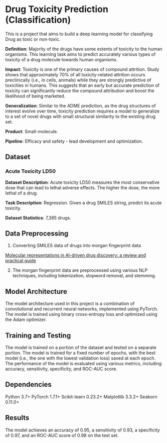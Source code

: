 # Drug Toxicity Prediction (Classification)

This is a project that aims to build a deep learning model for classifying Drug as toxic or non-toxic.

**Definition**: Majority of the drugs have some extents of toxicity to the human organisms. This learning task aims to predict accurately various types of toxicity of a drug molecule towards human organisms.

**Impact**: Toxicity is one of the primary causes of compound attrition. Study shows that approximately 70% of all toxicity-related attrition occurs preclinically (i.e., in cells, animals) while they are strongly predictive of toxicities in humans. This suggests that an early but accurate prediction of toxicity can significantly reduce the compound attribution and boost the likelihood of being marketed.

**Generalization**: Similar to the ADME prediction, as the drug structures of interest evolve over time, toxicity prediction requires a model to generalize to a set of novel drugs with small structural similarity to the existing drug set.

**Product**: Small-molecule.

**Pipeline**: Efficacy and safety - lead development and optimization.
## Dataset

### Acute Toxicity LD50
**Dataset Description**: Acute toxicity LD50 measures the most conservative dose that can lead to lethal adverse effects. The higher the dose, the more lethal of a drug.

**Task Description**: Regression. Given a drug SMILES string, predict its acute toxicity.

**Dataset Statistics**: 7,385 drugs.
## Data Preprocessing

1. Converting SMILES data of drugs into morgan fingerprint data

[Molecular representations in AI-driven drug discovery: a review and practical guide](https://jcheminf.biomedcentral.com/articles/10.1186/s13321-020-00460-5)

2. The morgan fingerprint data are preprocessed using various NLP techniques, including tokenization, stopword removal, and stemming.
## Model Architecture

The model architecture used in this project is a combination of convolutional and recurrent neural networks, implemented using PyTorch. The model is trained using binary cross-entropy loss and optimized using the Adam optimizer.
## Training and Testing

The model is trained on a portion of the dataset and tested on a separate portion. The model is trained for a fixed number of epochs, with the best model (i.e., the one with the lowest validation loss) saved at each epoch. The performance of the model is evaluated using various metrics, including accuracy, sensitivity, specificity, and ROC-AUC score.
## Dependencies

Python 3.7+
PyTorch 1.7.1+
Scikit-learn 0.23.2+
Matplotlib 3.3.2+
Seaborn 0.11.0+
## Results

The model achieves an accuracy of 0.95, a sensitivity of 0.93, a specificity of 0.97, and an ROC-AUC score of 0.98 on the test set.
